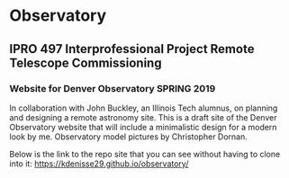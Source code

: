 # Observatory
## IPRO 497 Interprofessional Project Remote Telescope Commissioning
### Website for Denver Observatory SPRING 2019 

In collaboration with John Buckley, an Illinois Tech alumnus, on planning and designing a remote astronomy site. This is a draft site of the Denver Observatory website that will include a minimalistic design for a modern look by me. Observatory model pictures by Christopher Dornan.

Below is the link to the repo site that you can see without having to clone into it:
https://kdenisse29.github.io/observatory/
